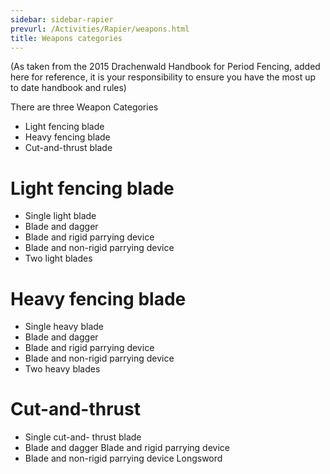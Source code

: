 ```yaml
---
sidebar: sidebar-rapier
prevurl: /Activities/Rapier/weapons.html
title: Weapons categories
---
```


(As taken from the 2015 Drachenwald Handbook for Period Fencing, added here for reference, it is your responsibility to ensure you have the most up to date handbook and rules) 
 
There are three Weapon Categories
- Light fencing blade
- Heavy fencing blade
- Cut-and-thrust blade
 
# Light fencing blade 
  - Single light blade
  - Blade and dagger 
  - Blade and rigid parrying device 
  - Blade and non-rigid parrying device 
  - Two light blades

# Heavy fencing blade
- Single heavy blade
- Blade and dagger 
- Blade and rigid parrying device 
- Blade and non-rigid parrying device 
- Two heavy blades

# Cut-and-thrust
- Single cut-and- thrust blade
- Blade and dagger Blade and rigid parrying device 
- Blade and non-rigid parrying device Longsword
     

